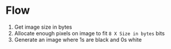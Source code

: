 # Flow

1. Get image size in bytes
2. Allocate enough pixels on image to fit `8 X Size in bytes` bits
3. Generate an image where 1s are black and 0s white
